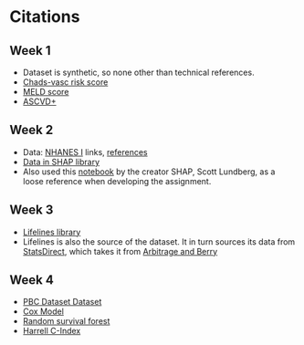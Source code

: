# Citations
## Week 1

- Dataset is synthetic, so none other than technical references.
- [Chads-vasc risk score](https://journal.chestnet.org/article/S0012-3692(10)60067-0/fulltext)
- [MELD score](https://aasldpubs.onlinelibrary.wiley.com/doi/full/10.1002/hep.21563)
- [ASCVD+](https://www.ahajournals.org/doi/full/10.1161/01.cir.0000437738.63853.7a)

## Week 2

- Data: [NHANES I](https://wwwn.cdc.gov/nchs/nhanes/nhanes1/) links, [references](https://wwwn.cdc.gov/nchs/nhanes/nhefs/) 
- [Data in SHAP library](https://github.com/slundberg/shap)
- Also used this [notebook](https://slundberg.github.io/shap/notebooks/NHANES%20I%20Survival%20Model.html) by the creator SHAP, Scott Lundberg, as a loose reference when developing the assignment.

## Week 3

- [Lifelines library](https://lifelines.readthedocs.io/en/latest/)
- Lifelines is also the source of the dataset. It in turn sources its data from [StatsDirect](https://www.statsdirect.com/help/content/survival_analysis/logrank.htm), which takes it from [Arbitrage and Berry](http://www.medicine.mcgill.ca/epidemiology/hanley/c634/lifetables/abm_17.PDF)

## Week 4

- [PBC Dataset Dataset](http://biostat.mc.vanderbilt.edu/wiki/pub/Main/DataSets/pbc.html)
- [Cox Model](https://www.jstor.org/stable/2985181?seq=1)
- [Random survival forest](https://arxiv.org/pdf/0811.1645.pdf)
- [Harrell C-Index](https://www.ncbi.nlm.nih.gov/pubmed/7069920)
